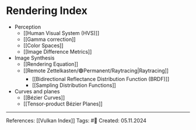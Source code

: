 # Rendering Index

- Perception
	- [[Human Visual System (HVS)]]
	- [[Gamma correction]]
	- [[Color Spaces]]
	- [[Image Difference Metrics]]
- Image Synthesis
	- [[Rendering Equation]]
	- [[Remote Zettelkasten/🟢Permanent/Raytracing|Raytracing]]
		- [[Bidirectional Reflectance Distribution Function (BRDF)]]
		- [[Sampling Distribution Functions]]
- Curves and planes
	- [[Bézier Curves]]
	- [[Tensor-product Bézier Planes]]

---

References: [[Vulkan Index]]
Tags: #📑
Created: 05.11.2024